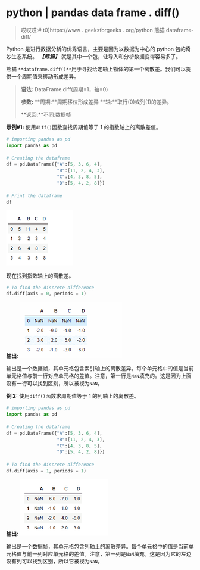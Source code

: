 # python | pandas data frame . diff()

> 哎哎哎:# t0]https://www . geeksforgeeks . org/python 熊猫 dataframe-diff/

Python 是进行数据分析的优秀语言，主要是因为以数据为中心的 python 包的奇妙生态系统。 ***【熊猫】*** 就是其中一个包，让导入和分析数据变得容易多了。

熊猫 `**dataframe.diff()**`用于寻找给定轴上物体的第一个离散差。我们可以提供一个周期值来移动形成差异。

> **语法:** DataFrame.diff(周期=1，轴=0)
> 
> **参数:**
> **周期:**周期移位形成差异
> **轴:**取行(0)或列(1)的差异。
> 
> **返回:**不同:数据帧

**示例#1:** 使用`diff()`函数查找周期值等于 1 的指数轴上的离散差值。

```py
# importing pandas as pd
import pandas as pd

# Creating the dataframe
df = pd.DataFrame({"A":[5, 3, 6, 4],
                   "B":[11, 2, 4, 3], 
                   "C":[4, 3, 8, 5],
                   "D":[5, 4, 2, 8]})

# Print the dataframe
df
```

![](img/84a809d03aa7bd73b1cff4e88ef6a21a.png)

现在找到指数轴上的离散差。

```py
# To find the discrete difference
df.diff(axis = 0, periods = 1)
```

**输出:**
![](img/2b871c437c7b7151e721839ff3cf016d.png)

输出是一个数据帧，其单元格包含索引轴上的离散差异。每个单元格中的值是当前单元格值与前一行对应单元格的差值。注意，第一行是`NaN`填充的。这是因为上面没有一行可以找到区别，所以被视为`NaN`。

**例 2:** 使用`diff()`函数求周期值等于 1 的列轴上的离散差。

```py
# importing pandas as pd
import pandas as pd

# Creating the dataframe
df = pd.DataFrame({"A":[5, 3, 6, 4],
                   "B":[11, 2, 4, 3], 
                   "C":[4, 3, 8, 5], 
                   "D":[5, 4, 2, 8]})

# To find the discrete difference
df.diff(axis = 1, periods = 1)
```

**输出:**
![](img/c755affb4bafb83057da9c2fe5aaa4b0.png)

输出是一个数据帧，其单元格包含列轴上的离散差异。每个单元格中的值是当前单元格值与前一列对应单元格的差值。注意，第一列是`NaN`填充。这是因为它的左边没有列可以找到区别，所以它被视为`NaN`。